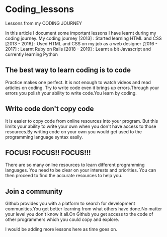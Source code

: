 # Coding_lessons
Lessons from my CODING JOURNEY

In this article I document some important lessons I have learnt during my coding journey.
My coding journey
[2013] : Started learning HTML and CSS
[2013 - 2016] : Used HTML and CSS on my job as a web designer
[2016 - 2017] : Learnt Ruby on Rails
[2018 - 2019] : Learnt a bit Javascript and currently learning Python

## The best way to learn coding is to code
Practice makes one perfect. It is not enough to watch videos and read articles on coding. Try to write code even it brings up errors.Through your errors you polish your ability to write code.You learn by coding.

## Write code don't copy code
It is easier to copy code from online resources into your program. But this limits your ability to write your own when you don't have access to those resources.By writing code on your own you would get used to the programming language syntax easily.

## FOCUS! FOCUS!! FOCUS!!!
There are so many online resources to learn different programming languages. You need to be clear on your interests and priorities. You can then proceed to find the accurate resources to help you. 

## Join a community
Github provides you with a platform to search for development communities.You get better learning from what others have done.No matter your level you don't know it all.On Github you get access to the code of other programmers which you could copy and explore.

I would be adding more lessons here as time goes on.





